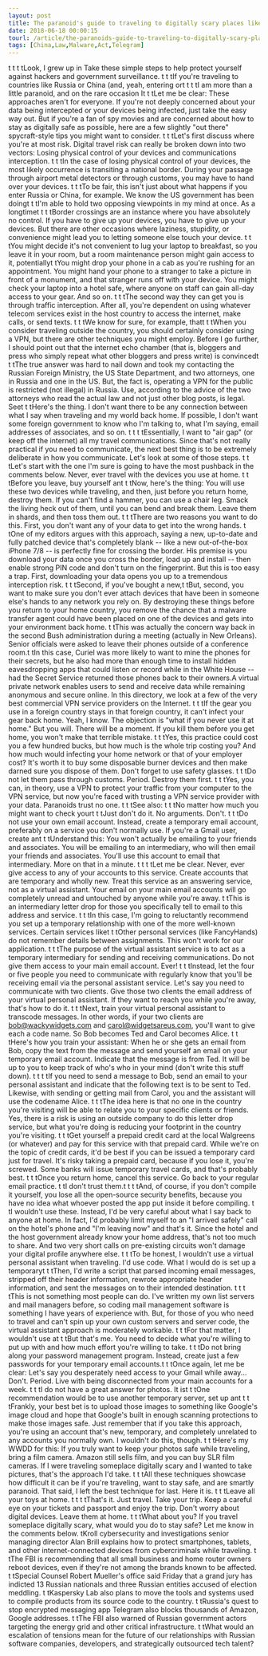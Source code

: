 ```yaml
---
layout: post
title: The paranoid's guide to traveling to digitally scary places like Russia or China
date: 2018-06-18 00:00:15
tourl: /article/the-paranoids-guide-to-traveling-to-digitally-scary-places-like-russia-or-china/
tags: [China,Law,Malware,Act,Telegram]
---
```

 t t t tLook, I grew up in Take these simple steps to help protect yourself against hackers and government surveillance. t t tIf you're traveling to countries like Russia or China (and, yeah, entering ort t t tI am more than a little paranoid, and on the rare occasion It t tLet me be clear: These approaches aren't for everyone. If you're not deeply concerned about your data being intercepted or your devices being infected, just take the easy way out. But if you're a fan of spy movies and are concerned about how to stay as digitally safe as possible, here are a few slightly "out there" spycraft-style tips you might want to consider. t t tLet's first discuss where you're at most risk. Digital travel risk can really be broken down into two vectors: Losing physical control of your devices and communications interception. t t tIn the case of losing physical control of your devices, the most likely occurrence is transiting a national border. During your passage through airport metal detectors or through customs, you may have to hand over your devices. t t tTo be fair, this isn't just about what happens if you enter Russia or China, for example. We know the US government has been doingt t tI'm able to hold two opposing viewpoints in my mind at once. As a longtimet t t tBorder crossings are an instance where you have absolutely no control. If you have to give up your devices, you have to give up your devices. But there are other occasions where laziness, stupidity, or convenience might lead you to letting someone else touch your device. t t tYou might decide it's not convenient to lug your laptop to breakfast, so you leave it in your room, but a room maintenance person might gain access to it, potentiallyt tYou might drop your phone in a cab as you're rushing for an appointment. You might hand your phone to a stranger to take a picture in front of a monument, and that stranger runs off with your device. You might check your laptop into a hotel safe, where anyone on staff can gain all-day access to your gear. And so on. t t tThe second way they can get you is through traffic interception. After all, you're dependent on using whatever telecom services exist in the host country to access the internet, make calls, or send texts. t t tWe know for sure, for example, thatt t tWhen you consider traveling outside the country, you should certainly consider using a VPN, but there are other techniques you might employ. Before I go further, I should point out that the internet echo chamber (that is, bloggers and press who simply repeat what other bloggers and press write) is convincedt t tThe true answer was hard to nail down and took my contacting the Russian Foreign Ministry, the US State Department, and two attorneys, one in Russia and one in the US. But, the fact is, operating a VPN for the public is restricted (not illegal) in Russia. Use, according to the advice of the two attorneys who read the actual law and not just other blog posts, is legal. Seet t tHere's the thing. I don't want there to be any connection between what I say when traveling and my world back home. If possible, I don't want some foreign government to know who I'm talking to, what I'm saying, email addresses of associates, and so on. t t t tEssentially, I want to "air gap" (or keep off the internet) all my travel communications. Since that's not really practical if you need to communicate, the next best thing is to be extremely deliberate in how you communicate. Let's look at some of those steps. t t tLet's start with the one I'm sure is going to have the most pushback in the comments below. Never, ever travel with the devices you use at home. t t tBefore you leave, buy yourself ant t tNow, here's the thing: You will use these two devices while traveling, and then, just before you return home, destroy them. If you can't find a hammer, you can use a chair leg. Smack the living heck out of them, until you can bend and break them. Leave them in shards, and then toss them out. t t tThere are two reasons you want to do this. First, you don't want any of your data to get into the wrong hands. t tOne of my editors argues with this approach, saying a new, up-to-date and fully patched device that's completely blank -- like a new out-of-the-box iPhone 7/8 -- is perfectly fine for crossing the border. His premise is you download your data once you cross the border, load up and install -- then enable strong PIN code and don't turn on the fingerprint. But this is too easy a trap. First, downloading your data opens you up to a tremendous interception risk. t t tSecond, if you've bought a new,t tBut, second, you want to make sure you don't ever attach devices that have been in someone else's hands to any network you rely on. By destroying these things before you return to your home country, you remove the chance that a malware transfer agent could have been placed on one of the devices and gets into your environment back home. t tThis was actually the concern way back in the second Bush administration during a meeting (actually in New Orleans). Senior officials were asked to leave their phones outside of a conference room.t tIn this case, Curiel was more likely to want to mine the phones for their secrets, but he also had more than enough time to install hidden eavesdropping apps that could listen or record while in the White House -- had the Secret Service returned those phones back to their owners.A virtual private network enables users to send and receive data while remaining anonymous and secure online. In this directory, we look at a few of the very best commercial VPN service providers on the Internet. t t tIf the gear you use in a foreign country stays in that foreign country, it can't infect your gear back home. Yeah, I know. The objection is "what if you never use it at home." But you will. There will be a moment. If you kill them before you get home, you won't make that terrible mistake. t t tYes, this practice could cost you a few hundred bucks, but how much is the whole trip costing you? And how much would infecting your home network or that of your employer cost? It's worth it to buy some disposable burner devices and then make darned sure you dispose of them. Don't forget to use safety glasses. t t tDo not let them pass through customs. Period. Destroy them first. t t tYes, you can, in theory, use a VPN to protect your traffic from your computer to the VPN service, but now you're faced with trusting a VPN service provider with your data. Paranoids trust no one. t t tSee also: t t tNo matter how much you might want to check yourt t tJust don't do it. No arguments. Don't. t t tDo not use your own email account. Instead, create a temporary email account, preferably on a service you don't normally use. If you're a Gmail user, create ant t tUnderstand this: You won't actually be emailing to your friends and associates. You will be emailing to an intermediary, who will then email your friends and associates. You'll use this account to email that intermediary. More on that in a minute. t t t tLet me be clear. Never, ever give access to any of your accounts to this service. Create accounts that are temporary and wholly new. Treat this service as an answering service, not as a virtual assistant. Your email on your main email accounts will go completely unread and untouched by anyone while you're away. t tThis is an intermediary letter drop for those you specifically tell to email to this address and service. t t tIn this case, I'm going to reluctantly recommend you set up a temporary relationship with one of the more well-known services. Certain services liket t tOther personal services (like FancyHands) do not remember details between assignments. This won't work for our application. t t tThe purpose of the virtual assistant service is to act as a temporary intermediary for sending and receiving communications. Do not give them access to your main email account. Ever! t t tInstead, let the four or five people you need to communicate with regularly know that you'll be receiving email via the personal assistant service. Let's say you need to communicate with two clients. Give those two clients the email address of your virtual personal assistant. If they want to reach you while you're away, that's how to do it. t t tNext, train your virtual personal assistant to transcode messages. In other words, if your two clients are bob@wackywidgets.com and carol@widgetsareus.com, you'll want to give each a code name. So Bob becomes Ted and Carol becomes Alice. t t tHere's how you train your assistant: When he or she gets an email from Bob, copy the text from the message and send yourself an email on your temporary email account. Indicate that the message is from Ted. It will be up to you to keep track of who's who in your mind (don't write this stuff down). t t t tIf you need to send a message to Bob, send an email to your personal assistant and indicate that the following text is to be sent to Ted. Likewise, with sending or getting mail from Carol, you and the assistant will use the codename Alice. t t tThe idea here is that no one in the country you're visiting will be able to relate you to your specific clients or friends. Yes, there is a risk is using an outside company to do this letter drop service, but what you're doing is reducing your footprint in the country you're visiting. t t tGet yourself a prepaid credit card at the local Walgreens (or whatever) and pay for this service with that prepaid card. While we're on the topic of credit cards, it'd be best if you can be issued a temporary card just for travel. It's risky taking a prepaid card, because if you lose it, you're screwed. Some banks will issue temporary travel cards, and that's probably best. t t tOnce you return home, cancel this service. Go back to your regular email practice. t tI don't trust them.t t t tAnd, of course, if you don't compile it yourself, you lose all the open-source security benefits, because you have no idea what whoever posted the app put inside it before compiling. t tI wouldn't use these. Instead, I'd be very careful about what I say back to anyone at home. In fact, I'd probably limit myself to an "I arrived safely" call on the hotel's phone and "I'm leaving now" and that's it. Since the hotel and the host government already know your home address, that's not too much to share. And two very short calls on pre-existing circuits won't damage your digital profile anywhere else. t t tTo be honest, I wouldn't use a virtual personal assistant when traveling. I'd use code. What I would do is set up a temporaryt t tThen, I'd write a script that parsed incoming email messages, stripped off their header information, rewrote appropriate header information, and sent the messages on to their intended destination. t t t tThis is not something most people can do. I've written my own list servers and mail managers before, so coding mail management software is something I have years of experience with. But, for those of you who need to travel and can't spin up your own custom servers and server code, the virtual assistant approach is moderately workable. t t tFor that matter, I wouldn't use at t tBut that's me. You need to decide what you're willing to put up with and how much effort you're willing to take. t t tDo not bring along your password management program. Instead, create just a few passwords for your temporary email accounts.t t tOnce again, let me be clear: Let's say you desperately need access to your Gmail while away... Don't. Period. Live with being disconnected from your main accounts for a week. t t tI do not have a great answer for photos. It ist t tOne recommendation would be to use another temporary server, set up ant t t tFrankly, your best bet is to upload those images to something like Google's image cloud and hope that Google's built in enough scanning protections to make those images safe. Just remember that if you take this approach, you're using an account that's new, temporary, and completely unrelated to any accounts you normally own. I wouldn't do this, though. t t tHere's my WWDD for this: If you truly want to keep your photos safe while traveling, bring a film camera. Amazon still sells film, and you can buy SLR film cameras. If I were traveling someplace digitally scary and I wanted to take pictures, that's the approach I'd take. t t tAll these techniques showcase how difficult it can be if you're traveling, want to stay safe, and are smartly paranoid. That said, I left the best technique for last. Here it is. t t tLeave all your toys at home. t t t tThat's it. Just travel. Take your trip. Keep a careful eye on your tickets and passport and enjoy the trip. Don't worry about digital devices. Leave them at home. t t tWhat about you? If you travel someplace digitally scary, what would you do to stay safe? Let me know in the comments below. tKroll cybersecurity and investigations senior managing director Alan Brill explains how to protect smartphones, tablets, and other internet-connected devices from cybercriminals while traveling. t tThe FBI is recommending that all small business and home router owners reboot devices, even if they're not among the brands known to be affected. t tSpecial Counsel Robert Mueller's office said Friday that a grand jury has indicted 13 Russian nationals and three Russian entities accused of election meddling. t tKaspersky Lab also plans to move the tools and systems used to compile products from its source code to the country. t tRussia's quest to stop encrypted messaging app Telegram also blocks thousands of Amazon, Google addresses. t tThe FBI also warned of Russian government actors targeting the energy grid and other critical infrastructure. t tWhat would an escalation of tensions mean for the future of our relationships with Russian software companies, developers, and strategically outsourced tech talent?